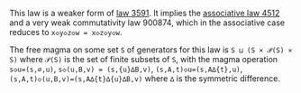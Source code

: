 This law is a weaker form of [law 3591](https://teorth.github.io/equational_theories/implications/?3591).
It implies the [associative law 4512](https://teorth.github.io/equational_theories/implications/?4512) and a very weak commutativity law 900874, which in the associative case reduces to `x◇y◇z◇w = x◇z◇y◇w`.

The free magma on some set `S` of generators for this law is `S ⊔ (S × 𝒫(S) × S)` where `𝒫(S)` is the set of finite subsets of `S`, with the magma operation `s◇u=(s,∅,u)`, `s◇(u,B,v) = (s,{u}∆B,v)`, `(s,A,t)◇u=(s,A∆{t},u)`, `(s,A,t)◇(u,B,v)=(s,A∆{t}∆{u}∆B,v)` where `∆` is the symmetric difference.
